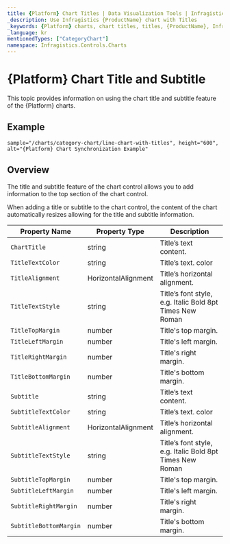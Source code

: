 ```yaml
---
title: {Platform} Chart Titles | Data Visualization Tools | Infragistics
_description: Use Infragistics {ProductName} chart with Titles
_keywords: {Platform} charts, chart titles, titles, {ProductName}, Infragistics
_language: kr
mentionedTypes: ["CategoryChart"]
namespace: Infragistics.Controls.Charts
---
```


# {Platform} Chart Title and Subtitle

This topic provides information on using the chart title and subtitle feature of the {Platform} charts.

## Example

`sample="/charts/category-chart/line-chart-with-titles", height="600", alt="{Platform} Chart Synchronization Example"`



<div class="divider--half"></div>

## Overview
The title and subtitle feature of the chart control allows you to add information to the top section of the chart control.

When adding a title or subtitle to the chart control, the content of the chart automatically resizes allowing for the title and subtitle information.

| Property Name         | Property Type   |     Description |
| ----------------------|------------------|------------ |
| `ChartTitle`          | string |  Title’s text content. |
| `TitleTextColor`      | string |  Title’s text. color |
| `TitleAlignment`      | HorizontalAlignment |  Title’s horizontal alignment. |
| `TitleTextStyle`      | string | Title’s font style, e.g. Italic Bold 8pt Times New Roman |
| `TitleTopMargin`      | number | Title's top margin. |
| `TitleLeftMargin`     | number | Title's left margin. |
| `TitleRightMargin`    | number | Title's right margin. |
| `TitleBottomMargin`   | number | Title's bottom margin. |
| `Subtitle`            | string |  Title’s text content. |
| `SubtitleTextColor`   | string |  Title’s text. color |
| `SubtitleAlignment`   | HorizontalAlignment |  Title’s horizontal alignment. |
| `SubtitleTextStyle`   | string | Title’s font style, e.g. Italic Bold 8pt Times New Roman |
| `SubtitleTopMargin`   | number | Title's top margin. |
| `SubtitleLeftMargin`  | number | Title's left margin. |
| `SubtitleRightMargin` | number | Title's right margin. |
| `SubtitleBottomMargin`| number | Title's bottom margin. |


